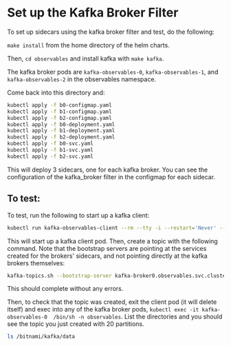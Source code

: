 # Set up the Kafka Broker Filter

To set up sidecars using the kafka broker filter and test, do the following:

`make install` from the home directory of the helm charts.

Then, `cd observables` and install kafka with `make kafka`.

The kafka broker pods are `kafka-observables-0`, `kafka-observables-1`, and `kafka-observables-2` in the observables namespace.

Come back into this directory and:

```bash
kubectl apply -f b0-configmap.yaml
kubectl apply -f b1-configmap.yaml
kubectl apply -f b2-configmap.yaml
kubectl apply -f b0-deployment.yaml
kubectl apply -f b1-deployment.yaml
kubectl apply -f b2-deployment.yaml
kubectl apply -f b0-svc.yaml
kubectl apply -f b1-svc.yaml
kubectl apply -f b2-svc.yaml
```

This will deploy 3 sidecars, one for each kafka broker.  You can see the configuration of the kafka_broker filter in the configmap for each sidecar.

## To test:

To test, run the following to start up a kafka client:

```bash
kubectl run kafka-observables-client --rm --tty -i --restart='Never' --image docker.io/bitnami/kafka:2.4.0-debian-9-r22 --namespace observables --command -- bash
```

This will start up a kafka client pod.  Then, create a topic with the following command. Note that the bootstrap servers are pointing at the services created for the brokers' sidecars, and not pointing directly at the kafka brokers themselves:

```bash
kafka-topics.sh --bootstrap-server kafka-broker0.observables.svc.cluster.local:9092,kafka-broker1.observables.svc.cluster.local:9092,kafka-broker2.observables.svc.cluster.local:9092 --create --topic test-brokers-topic --replication-factor 2 --partitions 20
```

This should complete without any errors.

Then, to check that the topic was created, exit the client pod (it will delete itself) and exec into any of the kafka broker pods, `kubectl exec -it kafka-observables-0  /bin/sh -n observables`.  List the directories and you should see the topic you just created with 20 partitions.

```bash
ls /bitnami/kafka/data
```